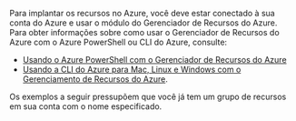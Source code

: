 
Para implantar os recursos no Azure, você deve estar conectado à sua conta do Azure e usar o módulo do Gerenciador de Recursos do Azure. Para obter informações sobre como usar o Gerenciador de Recursos do Azure com o Azure PowerShell ou CLI do Azure, consulte:

* [Usando o Azure PowerShell com o Gerenciador de Recursos do Azure](../articles/powershell-azure-resource-manager.md)
* [Usando a CLI do Azure para Mac, Linux e Windows com o Gerenciamento de Recursos do Azure](../articles/xplat-cli-azure-resource-manager.md).

Os exemplos a seguir pressupõem que você já tem um grupo de recursos em sua conta com o nome especificado.

<!---HONumber=AcomDC_0420_2016-->